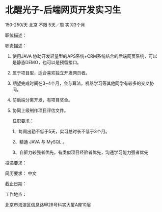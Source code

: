 # 北醒光子-后端网页开发实习生

150-250/天 北京 不限 5天／周 实习3个月

职位描述：

职责描述：

1. 使用JAVA 协助开发轻量型的APS系统+CRM系统结合的后端网页系统，可以是静态DEMO，也可以是预留接口。

2. 属于项目型，适合喜欢独立开发网页者。

3. 期望完成时间在3~4个月，会与算法，机器学习等其他同学有较多的交叉协同。

4. 前后端分离开发，有项目奖金。

5. 协同上级制作项目评估文件。

    任职要求： 

   1、每周出勤不低于5天，实习总时长不低于3个月。

    2、精通 JAVA 与 MySQL 。

    3、自驱力较强者优先，有类似项目经验者优先，沟通学习能力强者优先

投递要求：

简历要求： 中文

截止日期：

工作地点：

北京市海淀区信息路甲28号科实大厦A座10层